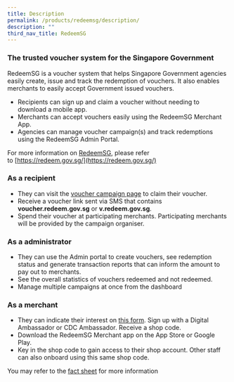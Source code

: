 ```yaml
---
title: Description
permalink: /products/redeemsg/description/
description: ""
third_nav_title: RedeemSG
---
```

### **The trusted voucher system for the Singapore Government**

RedeemSG is a voucher system that helps Singapore Government agencies easily create, issue and track the redemption of vouchers. It also enables merchants to easily accept Government issued vouchers.

* Recipients can sign up and claim a voucher without needing to download a mobile app.
* Merchants can accept vouchers easily using the RedeemSG Merchant App.
* Agencies can manage voucher campaign(s) and track redemptions using the RedeemSG Admin Portal.

For more information on [RedeemSG](https://redeem.gov.sg/), please refer to [https://redeem.gov.sg/](https://redeem.gov.sg/)

### **As a recipient**
* They can visit the [voucher campaign page](https://signup.redeem.gov.sg/) to claim their voucher.
* Receive a voucher link sent via SMS that contains **voucher.redeem.gov.sg** or **v.redeem.gov.sg**.
* Spend their voucher at participating merchants. Participating merchants will be provided by the campaign organiser.

### **As a administrator**
* They can use the Admin portal to create vouchers, see redemption status and generate transaction reports that can inform the amount to pay out to merchants.
* See the overall statistics of vouchers redeemed and not redeemed.
* Manage multiple campaigns at once from the dashboard

### **As a merchant**
* They can indicate their interest on [this form](https://vouchers.cdc.gov.sg/merchants/info). Sign up with a Digital Ambassador or CDC Ambassador. Receive a shop code.
* Download the RedeemSG Merchant app on the App Store or Google Play.
* Key in the shop code to gain access to their shop account. Other staff can also onboard using this same shop code.

You may refer to the [fact sheet](https://redeem.gov.sg/files/RedeemProductFactsheet.pdf) for more information